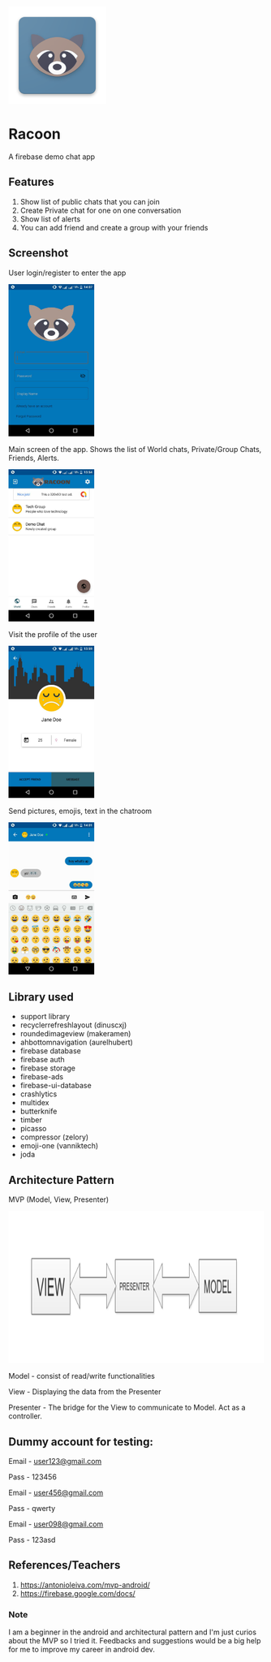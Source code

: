 <img src="https://github.com/adrianseraspi12/Racoon/blob/master/app/src/main/res/mipmap-xxxhdpi/racoon_launcher.png" alt="logo" />

# Racoon
A firebase demo chat app

## Features
1. Show list of public chats that you can join
2. Create Private chat for one on one conversation
3. Show list of alerts
4. You can add friend and create a group with your friends

## Screenshot
User login/register to enter the app

<img src="https://github.com/adrianseraspi12/Racoon/blob/master/Screenshot/login_screen.jpg" alt="login" height="300px" />

Main screen of the app. Shows the list of World chats, Private/Group Chats, Friends, Alerts.


<img src="https://github.com/adrianseraspi12/Racoon/blob/master/Screenshot/public_chat.jpg" alt="login" height="300px" />

Visit the profile of the user

<img src="https://github.com/adrianseraspi12/Racoon/blob/master/Screenshot/visit_profile.jpg" alt="profile" height="300px" />

Send pictures, emojis, text in the chatroom

<img src="https://github.com/adrianseraspi12/Racoon/blob/master/Screenshot/chats_with_emojis.jpg" alt="profile" height="300px" />

## Library used
- support library
- recyclerrefreshlayout (dinuscxj)
- roundedimageview (makeramen)
- ahbottomnavigation (aurelhubert)
- firebase database
- firebase auth
- firebase storage
- firebase-ads
- firebase-ui-database
- crashlytics
- multidex
- butterknife
- timber
- picasso
- compressor (zelory)
- emoji-one (vanniktech)
- joda

## Architecture Pattern
MVP (Model, View, Presenter)

<img src="https://github.com/adrianseraspi12/Racoon/blob/master/mvp.png" alt="profile" height="300px" />

Model - consist of read/write functionalities

View - Displaying the data from the Presenter

Presenter - The bridge for the View to communicate to Model. Act as a controller.

## Dummy account for testing:
Email - user123@gmail.com

Pass - 123456

Email - user456@gmail.com

Pass - qwerty


Email - user098@gmail.com

Pass - 123asd

## References/Teachers
1. https://antonioleiva.com/mvp-android/
2. https://firebase.google.com/docs/

### Note
I am a beginner in the android and architectural pattern and I'm just curios about the MVP 
so I tried it. Feedbacks and suggestions would be a big help for me to improve my career in android dev.
